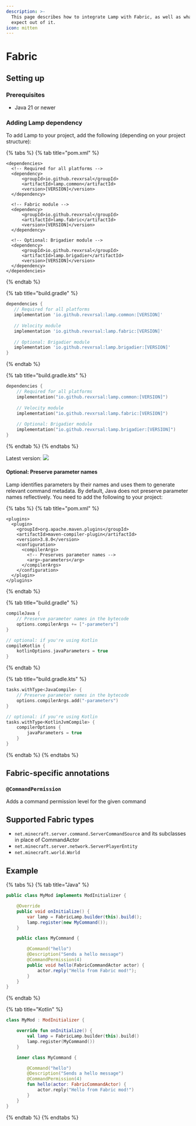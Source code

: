 ```yaml
---
description: >-
  This page describes how to integrate Lamp with Fabric, as well as what to
  expect out of it.
icon: mitten
---
```


# Fabric

## Setting up

### Prerequisites

* Java 21 or newer

### Adding Lamp dependency

To add Lamp to your project, add the following (depending on your project structure):

{% tabs %}
{% tab title="pom.xml" %}
```markup
<dependencies>
  <!-- Required for all platforms -->
  <dependency>
      <groupId>io.github.revxrsal</groupId>
      <artifactId>lamp.common</artifactId> 
      <version>[VERSION]</version>
  </dependency>

  <!-- Fabric module -->
  <dependency>
      <groupId>io.github.revxrsal</groupId>
      <artifactId>lamp.fabric</artifactId>
      <version>[VERSION]</version>
  </dependency>  
  
  <!-- Optional: Brigadier module -->
  <dependency>
      <groupId>io.github.revxrsal</groupId>
      <artifactId>lamp.brigadier</artifactId>
      <version>[VERSION]</version>
  </dependency>
</dependencies>
```
{% endtab %}

{% tab title="build.gradle" %}
```groovy
dependencies {
   // Required for all platforms
   implementation 'io.github.revxrsal:lamp.common:[VERSION]'
   
   // Velocity module
   implementation 'io.github.revxrsal:lamp.fabric:[VERSION]'
   
   // Optional: Brigadier module
   implementation 'io.github.revxrsal:lamp.brigadier:[VERSION]'
}
```
{% endtab %}

{% tab title="build.gradle.kts" %}
```kotlin
dependencies {
    // Required for all platforms
    implementation("io.github.revxrsal:lamp.common:[VERSION]")
    
    // Velocity module
    implementation("io.github.revxrsal:lamp.fabric:[VERSION]")
    
    // Optional: Brigadier module
    implementation("io.github.revxrsal:lamp.brigadier:[VERSION]")
}
```
{% endtab %}
{% endtabs %}

Latest version: ![](https://img.shields.io/maven-metadata/v/https/repo1.maven.org/maven2/io/github/revxrsal/lamp.common/maven-metadata.xml.svg?label=maven%20central\&colorB=brightgreen)

#### Optional: Preserve parameter names

Lamp identifies parameters by their names and uses them to generate relevant command metadata. By default, Java does not preserve parameter names reflectively. You need to add the following to your project:

{% tabs %}
{% tab title="pom.xml" %}
```markup
<plugins>
  <plugin>
    <groupId>org.apache.maven.plugins</groupId>
    <artifactId>maven-compiler-plugin</artifactId>
    <version>3.8.0</version>
    <configuration>
      <compilerArgs>
        <!-- Preserves parameter names -->
        <arg>-parameters</arg>
      </compilerArgs>
    </configuration>
  </plugin>
</plugins>
```
{% endtab %}

{% tab title="build.gradle" %}
```groovy
compileJava { 
    // Preserve parameter names in the bytecode
    options.compilerArgs += ["-parameters"]
}

// optional: if you're using Kotlin
compileKotlin {
    kotlinOptions.javaParameters = true
}
```
{% endtab %}

{% tab title="build.gradle.kts" %}
```kotlin
tasks.withType<JavaCompile> {
    // Preserve parameter names in the bytecode
    options.compilerArgs.add("-parameters")
}

// optional: if you're using Kotlin
tasks.withType<KotlinJvmCompile> {
    compilerOptions {
        javaParameters = true
    }
}
```
{% endtab %}
{% endtabs %}

## Fabric-specific annotations

### `@CommandPermission`

Adds a command permission level for the given command

## Supported Fabric types

* `net.minecraft.server.command.ServerCommandSource` and its subclasses in place of CommandActor
* `net.minecraft.server.network.ServerPlayerEntity`
* `net.minecraft.world.World`

## Example

{% tabs %}
{% tab title="Java" %}
```java
public class MyMod implements ModInitializer {

    @Override
    public void onInitialize() {
        var lamp = FabricLamp.builder(this).build();
        lamp.register(new MyCommand());
    }

    public class MyCommand {

        @Command("hello")
        @Description("Sends a hello message")
        @CommandPermission(4)
        public void hello(FabricCommandActor actor) {
            actor.reply("Hello from Fabric mod!");
        }
    }
}
```
{% endtab %}

{% tab title="Kotlin" %}
```kotlin
class MyMod : ModInitializer {

    override fun onInitialize() {
        val lamp = FabricLamp.builder(this).build()
        lamp.register(MyCommand())
    }

    inner class MyCommand {

        @Command("hello")
        @Description("Sends a hello message")
        @CommandPermission(4)
        fun hello(actor: FabricCommandActor) {
            actor.reply("Hello from Fabric mod!")
        }
    }
}
```
{% endtab %}
{% endtabs %}
